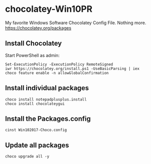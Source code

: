 # chocolatey-Win10PR
My favorite Windows Software Chocolatey Config File. Nothing more.  
https://chocolatey.org/packages

## Install Chocolatey
Start PowerShell as admin:

    Set-ExecutionPolicy -ExecutionPolicy RemoteSigned
    iwr https://chocolatey.org/install.ps1 -UseBasicParsing | iex
    choco feature enable -n allowGlobalConfirmation
    
## Install individual packages
    choco install notepadplusplus.install
    choco install chocolateygui
    
## Install the Packages.config
    cinst Win102017-Choco.config
    
## Update all packages
    choco upgrade all -y
